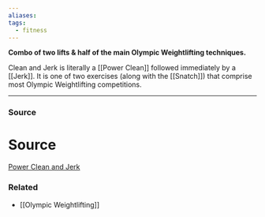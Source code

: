 ```yaml
---
aliases: 
tags:
  - fitness
---
```

**Combo of two lifts & half of the main Olympic Weightlifting techniques.**

Clean and Jerk is literally a [[Power Clean]] followed immediately by a [[Jerk]]. It is one of two exercises (along with the [[Snatch]]) that comprise most Olympic Weightlifting competitions. 

---

### Source

# Source

[Power Clean and Jerk](https://exrx.net/WeightExercises/OlympicLifts/PowerCleanJerk)

### Related
- [[Olympic Weightlifting]]